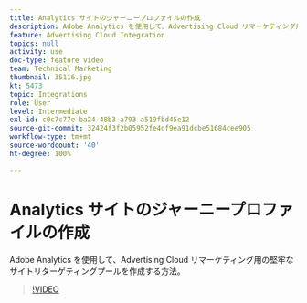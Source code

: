 ```yaml
---
title: Analytics サイトのジャーニープロファイルの作成
description: Adobe Analytics を使用して、Advertising Cloud リマーケティング用の堅牢なサイトリターゲティングプールを作成する方法。
feature: Advertising Cloud Integration
topics: null
activity: use
doc-type: feature video
team: Technical Marketing
thumbnail: 35116.jpg
kt: 5473
topic: Integrations
role: User
level: Intermediate
exl-id: c0c7c77e-ba24-48b3-a793-a519fbd45e12
source-git-commit: 32424f3f2b05952fe4df9ea91dcbe51684cee905
workflow-type: tm+mt
source-wordcount: '40'
ht-degree: 100%

---
```


# Analytics サイトのジャーニープロファイルの作成

Adobe Analytics を使用して、Advertising Cloud リマーケティング用の堅牢なサイトリターゲティングプールを作成する方法。

>[!VIDEO](https://video.tv.adobe.com/v/35116/?quality=12&learn=on)
